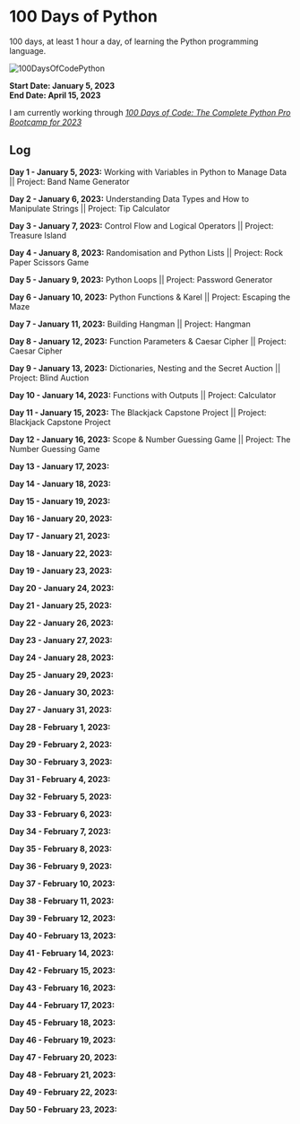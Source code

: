 # 100 Days of Python
100 days, at least 1 hour a day, of learning the Python programming language.


![100DaysOfCodePython](https://img.shields.io/badge/100DaysOfCode-Python-3776AB.svg?style=flat&logo=python)

**Start Date: January 5, 2023 </br>
End Date: April 15, 2023**

I am currently working through [*100 Days of Code: The Complete Python Pro Bootcamp for 2023*](https://www.udemy.com/course/100-days-of-code/?utm_source=adwords&utm_medium=udemyads&utm_campaign=LongTail_la.EN_cc.INDIA&utm_content=deal4584&utm_term=_._ag_77882236463_._ad_533220806573_._kw__._de_c_._dm__._pl__._ti_aud-1738475842996%3Adsa-1007766171312_._li_9061825_._pd__._&matchtype=&gclid=CjwKCAiAwc-dBhA7EiwAxPRylN7nXQCVPXdQy4O2AkI0TZGer7sQ-51bEwm7yp6hTDPxzzMDzTaX1xoCcdUQAvD_BwE)

## Log

**Day 1 - January 5, 2023:** Working with Variables in Python to Manage Data || Project: Band Name Generator

**Day 2 - January 6, 2023:** Understanding Data Types and How to Manipulate Strings || Project: Tip Calculator

**Day 3 - January 7, 2023:** Control Flow and Logical Operators || Project: Treasure Island

**Day 4 - January 8, 2023:** Randomisation and Python Lists || Project: Rock Paper Scissors Game

**Day 5 - January 9, 2023:** Python Loops || Project: Password Generator

**Day 6 - January 10, 2023:** Python Functions & Karel || Project: Escaping the Maze

**Day 7 - January 11, 2023:** Building Hangman || Project: Hangman

**Day 8 - January 12, 2023:** Function Parameters & Caesar Cipher || Project: Caesar Cipher 

**Day 9 - January 13, 2023:** Dictionaries, Nesting and the Secret Auction || Project: Blind Auction

**Day 10 - January 14, 2023:** Functions with Outputs || Project: Calculator

**Day 11 - January 15, 2023:** The Blackjack Capstone Project || Project: Blackjack Capstone Project

**Day 12 - January 16, 2023:** Scope & Number Guessing Game || Project: The Number Guessing Game

**Day 13 - January 17, 2023:**

**Day 14 - January 18, 2023:**

**Day 15 - January 19, 2023:**

**Day 16 - January 20, 2023:**

**Day 17 - January 21, 2023:**

**Day 18 - January 22, 2023:**

**Day 19 - January 23, 2023:**

**Day 20 - January 24, 2023:**

**Day 21 - January 25, 2023:**

**Day 22 - January 26, 2023:**

**Day 23 - January 27, 2023:**

**Day 24 - January 28, 2023:**

**Day 25 - January 29, 2023:**

**Day 26 - January 30, 2023:**

**Day 27 - January 31, 2023:**

**Day 28 - February 1, 2023:**

**Day 29 - February 2, 2023:**

**Day 30 - February 3, 2023:**

**Day 31 - February 4, 2023:**

**Day 32 - February 5, 2023:**

**Day 33 - February 6, 2023:**

**Day 34 - February 7, 2023:**

**Day 35 - February 8, 2023:**

**Day 36 - February 9, 2023:**

**Day 37 - February 10, 2023:**

**Day 38 - February 11, 2023:**

**Day 39 - February 12, 2023:**

**Day 40 - February 13, 2023:**

**Day 41 - February 14, 2023:**

**Day 42 - February 15, 2023:**

**Day 43 - February 16, 2023:**

**Day 44 - February 17, 2023:**

**Day 45 - February 18, 2023:**

**Day 46 - February 19, 2023:**

**Day 47 - February 20, 2023:**

**Day 48 - February 21, 2023:**

**Day 49 - February 22, 2023:**

**Day 50 - February 23, 2023:**
